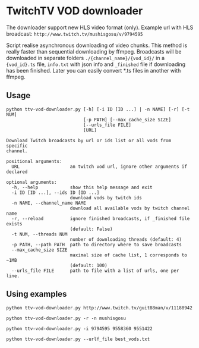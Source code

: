 # TwitchTV VOD downloader
The downloader support new HLS video format (only). Example url with HLS broadcast:
`http://www.twitch.tv/mushisgosu/v/9794595`

Script realise asynchronous downloading of video chunks. This method is really faster than sequential downloading by ffmpeg.
Broadcasts will be downloaded in separate folders 
`./{channel_name}/{vod_id}/` 
in a `{vod_id}.ts` file, `info.txt` with json info and `_finished` file if downloading has been finished.
Later you can easily convert *.ts files in another with ffmpeg.
## Usage
```
python ttv-vod-downloader.py [-h] [-i ID [ID ...] | -n NAME] [-r] [-t NUM]
                             [-p PATH] [--max_cache_size SIZE]
                             [--urls_file FILE]
                             [URL]

Download Twitch broadcasts by url or ids list or all vods from specific
channel.

positional arguments:
  URL                   an twitch vod url, ignore other arguments if declared

optional arguments:
  -h, --help            show this help message and exit
  -i ID [ID ...], --ids ID [ID ...]
                        download vods by twitch ids
  -n NAME, --channel_name NAME
                        download all available vods by twitch channel name
  -r, --reload          ignore finished broadcasts, if _finished file exists
                        (default: False)
  -t NUM, --threads NUM
                        number of downloading threads (default: 4)
  -p PATH, --path PATH  path to directory where to save broadcasts
  --max_cache_size SIZE
                        maximal size of cache list, 1 corresponds to ~1MB
                        (default: 100)
  --urls_file FILE      path to file with a list of urls, one per line.
```
## Using examples
`python ttv-vod-downloader.py http://www.twitch.tv/guit88man/v/11188942`

`python ttv-vod-downloader.py -r -n mushisgosu`

`python ttv-vod-downloader.py -i 9794595 9558360 9551422`

`python ttv-vod-downloader.py --urlf_file best_vods.txt`
